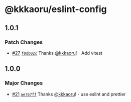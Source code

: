 # @kkkaoru/eslint-config

## 1.0.1

### Patch Changes

- [#27](https://github.com/kkkaoru/frontend-configs/pull/27) [`f0db02c`](https://github.com/kkkaoru/frontend-configs/commit/f0db02cd83be13fcb901b0a3f9920a5fc494908d) Thanks [@kkkaoru](https://github.com/kkkaoru)! - Add vitest

## 1.0.0

### Major Changes

- [#21](https://github.com/kkkaoru/frontend-configs/pull/21) [`ae767ff`](https://github.com/kkkaoru/frontend-configs/commit/ae767ff46c4c7047fe07a1849177016023ae8550) Thanks [@kkkaoru](https://github.com/kkkaoru)! - use eslint and prettier
